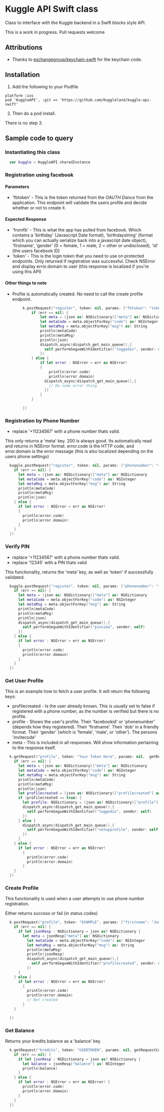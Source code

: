 # Kuggle API Swift class
Class to interface with the Kuggle backend in a Swift blocks style API.

This is a work in progress. Pull requests welcome

## Attributions

* Thanks to [exchangegroup/keychain-swift](https://github.com/exchangegroup/keychain-swift) for the keychain code.

## Installation

1. Add the following to your Podfile
```
platform :ios
pod 'KuggleAPI', :git => 'https://github.com/Kuggleland/kuggle-api-swift'
```

2. Then do a pod install.

There is no step 3.

## Sample code to query

### Instantiating this class
```swift
  var kuggle = KuggleAPI.sharedInstance
```

### Registration using facebook
#### Parameters
* 'fbtoken' - This is the token returned from the *OAUTH Dance* from the application. This endpoint will validate the users profile and decide whether or not to create it.

#### Expected Response
* 'fromfb' - This is what the app has pulled from facebook. Which contains a 'birthday' (Javascript Date format), 'birthdaystring' (format which you can actually serialize back into a javascript date object), 'firstname', 'gender' (0 = female, 1 = male, 2 = other or undisclosed), 'id' (the users facebook ID)
* 'token' - This is the login token that you need to use on protected endpoints. Only returned if registration was successful. Check NSError and display error.domain to user (this response is localized if you're using this API)

#### Other things to note
* Profile is automatically created. No need to call the create profile endpoint.

```swift
        k.postRequest("register", token: nil, params: ["fbtoken": "tokengoeshere"], postRequestCompletionHandler: {json,err -> Void in
            if (err == nil) {
                let meta = (json as! NSDictionary)["meta"] as! NSDictionary
                let metaCode = meta.objectForKey("code") as! NSInteger
                let metaMsg = meta.objectForKey("msg") as! String
                println(metaCode)
                println(metaMsg)
                println(json)
                dispatch_async(dispatch_get_main_queue(),{
                  self.performSegueWithIdentifier("loggedin", sender: self)
                })                
            } else {
                if let error : NSError = err as NSError!
                {
                    println(error.code)
                    println(error.domain)
                  dispatch_async(dispatch_get_main_queue(),{
                    // Do some error thing
                  })
                }
            }

        })
```

### Registration by Phone Number

* replace '+11234567' with a phone number thats valid.

This only returns a 'meta' key. 200 is always good. Its automatically read and returns in NSError format. error.code is the HTTP code, and error.domain is the error message (this is also localized depending on the users phone settings)

```swift
  kuggle.postRequest("register", token: nil, params: ["phonenumber": "+11234567"], postRequestCompletionHandler: {json,err -> Void in
    if (err == nil) {
      let meta = (json as! NSDictionary)["meta"] as! NSDictionary
      let metaCode = meta.objectForKey("code") as! NSInteger
      let metaMsg = meta.objectForKey("msg") as! String
      println(metaCode)
      println(metaMsg)
      println(json)
    } else {
      if let error : NSError = err as NSError!
      {
        println(error.code)
        println(error.domain)
      }
    }
  })
```

### Verify PIN

* replace '+11234567' with a phone number thats valid.
* replace '12345' with a PIN thats valid

This functionality, returns the 'meta' key, as well as 'token' if successfully validated.

```swift
  kuggle.postRequest("register", token: nil, params: ["phonenumber": "+11234567", "pin": "12345"], postRequestCompletionHandler: {json,err -> Void in
    if (err == nil) {
      let meta = (json as! NSDictionary)["meta"] as! NSDictionary
      let metaCode = meta.objectForKey("code") as! NSInteger
      let metaMsg = meta.objectForKey("msg") as! String
      println(metaCode)
      println(metaMsg)
      println(json)
      dispatch_async(dispatch_get_main_queue(),{
        self.performSegueWithIdentifier("pinview", sender: self)
      })      
    } else {
      if let error : NSError = err as NSError!
      {
        println(error.code)
        println(error.domain)
      }
    }
  })
```
### Get User Profile

This is an example how to fetch a user profile.
It will return the following keys:
* profilecreated - Is the user already known. This is usually set to false if registered with a phone number, as the number is verified but there is no profile.
* profile - Shows the user's profile. Their 'facebookid' or 'phonenumber' (depends how they registered). Their 'firstname'. Their 'dob' in a friendly format. Their 'gender' (which is 'female', 'male', or 'other'). The persons 'invitecode'
* meta - This is included in all responses. Will show information pertaining to the response itself.

```swift
  k.getRequest("profile", token: "Your Token Here", params: nil,  getRequestCompletionHandler: {json,err -> Void in
    if (err == nil) {
      let meta = (json as! NSDictionary)["meta"] as! NSDictionary
      let metaCode = meta.objectForKey("code") as! NSInteger
      let metaMsg = meta.objectForKey("msg") as! String
      println(metaCode)
      println(metaMsg)
      println(json)
      let profilecreated = (json as! NSDictionary)["profilecreated"] as! Bool
      if (profilecreated == true) {
        let profile: NSDictionary = (json as! NSDictionary)["profile"] as! NSDictionary
        dispatch_async(dispatch_get_main_queue(),{
          self.performSegueWithIdentifier("loggedin", sender: self)
        })      
      } else {
        dispatch_async(dispatch_get_main_queue(),{
          self.performSegueWithIdentifier("setupprofile", sender: self)
        })  
      }
    } else {
      if let error : NSError = err as NSError!
        {
          println(error.code)
          println(error.domain)
        }
    }
  })
```
### Create Profile

This functionality is used when a user attempts to use phone number registration.

Either returns success or fail (in status codes)

```swift
  k.postRequest("profile", token: "EXAMPLE", params: ["firstname": "Joe", "dob": "1990-03-05", "gender": "1"], postRequestCompletionHandler: {json,err -> Void in
    if (err == nil) {
      if let jsonResp : NSDictionary = json as? NSDictionary {
        let meta = jsonResp["meta"] as! NSDictionary
          let metaCode = meta.objectForKey("code") as! NSInteger
          let metaMsg = meta.objectForKey("msg") as! String
          println(metaMsg)
          println(jsonResp)
          dispatch_async(dispatch_get_main_queue(),{
            self.performSegueWithIdentifier("profilecreated", sender: self)
          })          
      }
    } else {
      if let error : NSError = err as NSError!
        {
          println(error.code)
          println(error.domain)
          // Not created
        }
    }

  })
```

### Get Balance

Returns your kredits balance as a 'balance' key.

```swift
  k.getRequest("kredits", token: "USERTOKEN", params: nil, getRequestCompletionHandler: {json,err -> Void in
    if (err == nil) {
      if let jsonResp : NSDictionary = json as? NSDictionary {
        let balance = jsonResp["balance"] as! NSInteger
        println(balance)
      }
    } else {
      if let error : NSError = err as NSError! {
        println(error.code)
        println(error.domain)
      }
    }
  })
```
